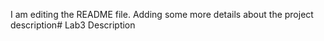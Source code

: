 I am editing the README file. Adding some more details about the project description# Lab3
Description
